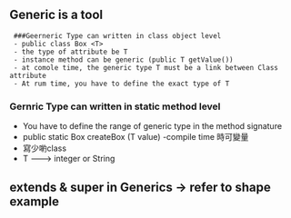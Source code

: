 ## Generic is a tool

     ###Geerneric Type can written in class object level
     - public class Box <T>
     - the type of attribute be T
     - instance method can be generic (public T getValue())
     - at comole time, the generic type T must be a link between Class attribute
     - At rum time, you have to define the exact type of T
  
  ### Gernric Type can written in static method level
  - You have to define the range of generic type in the method signature
  - public static <T> Box <T> createBox (T value)
  -compile time 時可變量
  - 寫少喲class
  - T ---> integer or String

## extends & super in Generics -> refer to shape example
